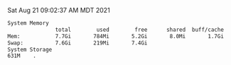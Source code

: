 Sat Aug 21 09:02:37 AM MDT 2021
```bash
System Memory
               total        used        free      shared  buff/cache   available
Mem:           7.7Gi       784Mi       5.2Gi       8.0Mi       1.7Gi       6.6Gi
Swap:          7.6Gi       219Mi       7.4Gi
System Storage
631M	.
```
